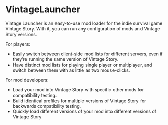# VintageLauncher

Vintage Launcher is an easy-to-use mod loader for the indie survival game Vintage Story.
With it, you can run any configuration of mods and Vintage Story versions.

For players:

- Easily switch between client-side mod lists for different servers, even if they’re running the same version of Vintage Story.
- Have distinct mod lists for playing single player or multiplayer, and switch between them with as little as two mouse-clicks.

For mod developers:

- Load your mod into Vintage Story with specific other mods for compatibility testing.
- Build identical profiles for multiple versions of Vintage Story for backwards compatibility testing.
- Quickly load different versions of your mod into different versions of Vintage Story
